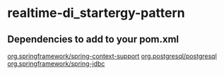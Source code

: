 # realtime-di_startergy-pattern

## Dependencies to add to your pom.xml
[org.springframework/spring-context-support](https://mvnrepository.com/artifact/org.springframework/spring-context-support)
[org.postgresql/postgresql](https://mvnrepository.com/artifact/org.postgresql/postgresql)
[org.springframework/spring-jdbc](https://mvnrepository.com/artifact/org.springframework/spring-jdbc)
